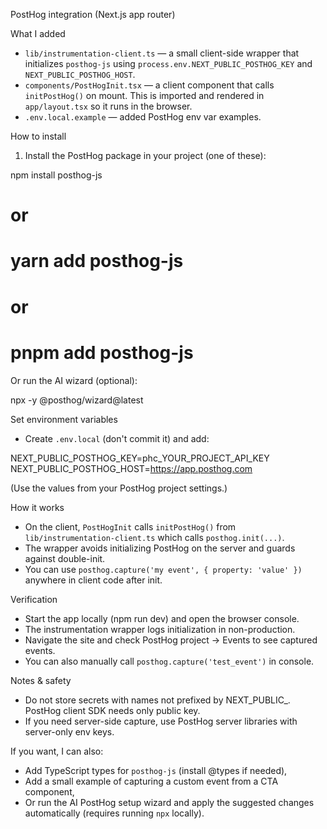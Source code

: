 PostHog integration (Next.js app router)

What I added
- `lib/instrumentation-client.ts` — a small client-side wrapper that initializes `posthog-js` using `process.env.NEXT_PUBLIC_POSTHOG_KEY` and `NEXT_PUBLIC_POSTHOG_HOST`.
- `components/PostHogInit.tsx` — a client component that calls `initPostHog()` on mount. This is imported and rendered in `app/layout.tsx` so it runs in the browser.
- `.env.local.example` — added PostHog env var examples.

How to install
1. Install the PostHog package in your project (one of these):

npm install posthog-js
# or
# yarn add posthog-js
# or
# pnpm add posthog-js

Or run the AI wizard (optional):

npx -y @posthog/wizard@latest

Set environment variables
- Create `.env.local` (don't commit it) and add:

NEXT_PUBLIC_POSTHOG_KEY=phc_YOUR_PROJECT_API_KEY
NEXT_PUBLIC_POSTHOG_HOST=https://app.posthog.com

(Use the values from your PostHog project settings.)

How it works
- On the client, `PostHogInit` calls `initPostHog()` from `lib/instrumentation-client.ts` which calls `posthog.init(...)`.
- The wrapper avoids initializing PostHog on the server and guards against double-init.
- You can use `posthog.capture('my event', { property: 'value' })` anywhere in client code after init.

Verification
- Start the app locally (npm run dev) and open the browser console.
- The instrumentation wrapper logs initialization in non-production.
- Navigate the site and check PostHog project -> Events to see captured events.
- You can also manually call `posthog.capture('test_event')` in console.

Notes & safety
- Do not store secrets with names not prefixed by NEXT_PUBLIC_. PostHog client SDK needs only public key.
- If you need server-side capture, use PostHog server libraries with server-only env keys.

If you want, I can also:
- Add TypeScript types for `posthog-js` (install @types if needed),
- Add a small example of capturing a custom event from a CTA component,
- Or run the AI PostHog setup wizard and apply the suggested changes automatically (requires running `npx` locally).
